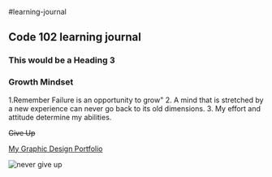 #learning-journal
## Code 102 learning journal
### This would be a Heading 3

### Growth Mindset
1.Remember Failure is an opportunity to grow"
2. A mind that is stretched by a new experience can never go back to its old dimensions.
3. My effort and attitude determine my abilities.

~~Give Up~~

[My Graphic Design Portfolio](https://ghostboyjones.com/)

![never give up](https://tshirt-factory.com/images/detailed/16/Never-Give-Up-T-shirt-design-16587.jpg)
